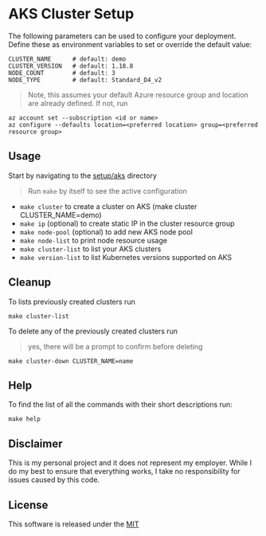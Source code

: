 # AKS Cluster Setup

The following parameters can be used to configure your deployment. Define these as environment variables to set or override the default value:

```shell
CLUSTER_NAME      # default: demo
CLUSTER_VERSION   # default: 1.18.8
NODE_COUNT        # default: 3
NODE_TYPE         # default: Standard_D4_v2
```

> Note, this assumes your default Azure resource group and location are already defined. If not, run

```shell
az account set --subscription <id or name>
az configure --defaults location=<preferred location> group=<preferred resource group>
```

## Usage

Start by navigating to the [setup/aks](./setup/aks) directory

> Run `make` by itself to see the active configuration 

* `make cluster` to create a cluster on AKS (make cluster CLUSTER_NAME=demo)
* `make ip` (optional) to create static IP in the cluster resource group
* `make node-pool` (optional) to add new AKS node pool
* `make node-list` to print node resource usage
* `make cluster-list` to list your AKS clusters
* `make version-list` to list Kubernetes versions supported on AKS

## Cleanup

To lists previously created clusters run 

```shell
make cluster-list
```

To delete any of the previously created clusters run 

> yes, there will be a prompt to confirm before deleting

```shell
make cluster-down CLUSTER_NAME=name
```

## Help

To find the list of all the commands with their short descriptions run: 

```shell
make help
```

## Disclaimer

This is my personal project and it does not represent my employer. While I do my best to ensure that everything works, I take no responsibility for issues caused by this code.

## License

This software is released under the [MIT](../../LICENSE)